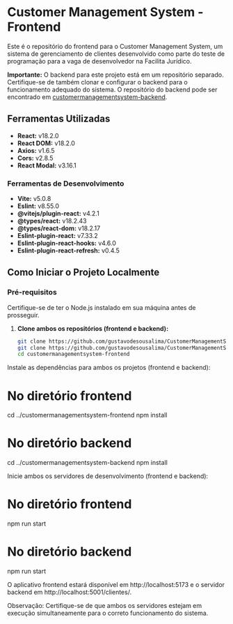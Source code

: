 # Customer Management System - Frontend

Este é o repositório do frontend para o Customer Management System, um sistema de gerenciamento de clientes desenvolvido como parte do teste de programação para a vaga de desenvolvedor na Facilita Jurídico.

**Importante:** O backend para este projeto está em um repositório separado. Certifique-se de também clonar e configurar o backend para o funcionamento adequado do sistema. O repositório do backend pode ser encontrado em [customermanagementsystem-backend](https://github.com/gustavodesousalima/CustomerManagementSystem-BackEnd.git).

## Ferramentas Utilizadas

- **React:** v18.2.0
- **React DOM:** v18.2.0
- **Axios:** v1.6.5
- **Cors:** v2.8.5
- **React Modal:** v3.16.1

### Ferramentas de Desenvolvimento

- **Vite:** v5.0.8
- **Eslint:** v8.55.0
- **@vitejs/plugin-react:** v4.2.1
- **@types/react:** v18.2.43
- **@types/react-dom:** v18.2.17
- **Eslint-plugin-react:** v7.33.2
- **Eslint-plugin-react-hooks:** v4.6.0
- **Eslint-plugin-react-refresh:** v0.4.5

## Como Iniciar o Projeto Localmente

### Pré-requisitos

Certifique-se de ter o Node.js instalado em sua máquina antes de prosseguir.

1. **Clone ambos os repositórios (frontend e backend):**

   ```bash
   git clone https://github.com/gustavodesousalima/CustomerManagementSystem-FrontEnd.git
   git clone https://github.com/gustavodesousalima/CustomerManagementSystem-BackEnd.git
   cd customermanagementsystem-frontend

Instale as dependências para ambos os projetos (frontend e backend):


# No diretório frontend
cd ../customermanagementsystem-frontend
npm install

# No diretório backend
cd ../customermanagementsystem-backend
npm install

Inicie ambos os servidores de desenvolvimento (frontend e backend):

# No diretório frontend
npm run start

# No diretório backend
npm run start

O aplicativo frontend estará disponível em http://localhost:5173 e o servidor backend em http://localhost:5001/clientes/.

Observação: Certifique-se de que ambos os servidores estejam em execução simultaneamente para o correto funcionamento do sistema.